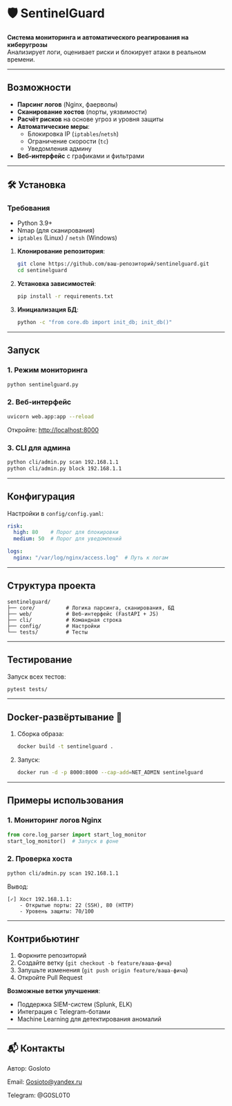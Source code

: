 
# 🛡️ SentinelGuard

**Система мониторинга и автоматического реагирования на киберугрозы**  
Анализирует логи, оценивает риски и блокирует атаки в реальном времени.

---

## Возможности
- **Парсинг логов** (Nginx, фаерволы)
- **Сканирование хостов** (порты, уязвимости)
- **Расчёт рисков** на основе угроз и уровня защиты
- **Автоматические меры**:
  - Блокировка IP (`iptables`/`netsh`)
  - Ограничение скорости (`tc`)
  - Уведомления админу
- **Веб-интерфейс** с графиками и фильтрами

---

## 🛠 Установка

### Требования
- Python 3.9+
- Nmap (для сканирования)
- `iptables` (Linux) / `netsh` (Windows)

1. **Клонирование репозитория**:
   ```bash
   git clone https://github.com/ваш-репозиторий/sentinelguard.git
   cd sentinelguard
   ```

2. **Установка зависимостей**:
   ```bash
   pip install -r requirements.txt
   ```

3. **Инициализация БД**:
   ```bash
   python -c "from core.db import init_db; init_db()"
   ```

---

## Запуск

### 1. Режим мониторинга
```bash
python sentinelguard.py
```

### 2. Веб-интерфейс
```bash
uvicorn web.app:app --reload
```
Откройте: [http://localhost:8000](http://localhost:8000)

### 3. CLI для админа
```bash
python cli/admin.py scan 192.168.1.1
python cli/admin.py block 192.168.1.1
```

---

## Конфигурация
Настройки в `config/config.yaml`:
```yaml
risk:
  high: 80    # Порог для блокировки
  medium: 50  # Порог для уведомлений

logs:
  nginx: "/var/log/nginx/access.log"  # Путь к логам
```

---

## Структура проекта
```
sentinelguard/
├── core/          # Логика парсинга, сканирования, БД
├── web/           # Веб-интерфейс (FastAPI + JS)
├── cli/           # Командная строка
├── config/        # Настройки
└── tests/         # Тесты
```

---

## Тестирование
Запуск всех тестов:
```bash
pytest tests/
```

---

## Docker-развёртывание 🐳
1. Сборка образа:
   ```bash
   docker build -t sentinelguard .
   ```

2. Запуск:
   ```bash
   docker run -d -p 8000:8000 --cap-add=NET_ADMIN sentinelguard
   ```

---

## Примеры использования

### 1. Мониторинг логов Nginx
```python
from core.log_parser import start_log_monitor
start_log_monitor()  # Запуск в фоне
```

### 2. Проверка хоста
```bash
python cli/admin.py scan 192.168.1.1
```
Вывод:
```
[✓] Хост 192.168.1.1: 
    - Открытые порты: 22 (SSH), 80 (HTTP)
    - Уровень защиты: 70/100
```

---

## Контрибьютинг
1. Форкните репозиторий
2. Создайте ветку (`git checkout -b feature/ваша-фича`)
3. Запушьте изменения (`git push origin feature/ваша-фича`)
4. Откройте Pull Request

**Возможные ветки улучшения**:
- Поддержка SIEM-систем (Splunk, ELK)
- Интеграция с Telegram-ботами
- Machine Learning для детектирования аномалий

---

## 📬 Контакты
Автор: Gosloto

Email: Gosioto@yandex.ru  

Telegram: @G0SL0T0
```


